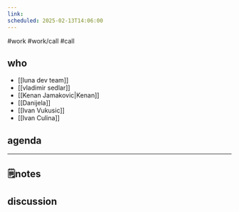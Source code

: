 ```yaml
---
link: 
scheduled: 2025-02-13T14:06:00
---
```

#work #work/call #call

## who
- [[luna dev team]]
- [[vladimir sedlar]]
- [[Kenan Jamakovic|Kenan]]
- [[Danijela]]
- [[Ivan Vukusic]]
- [[Ivan Culina]]
## agenda

---
## 🗒notes

## discussion
